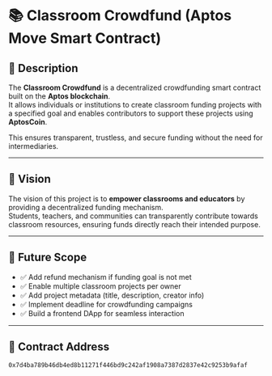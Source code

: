 # 📚 Classroom Crowdfund (Aptos Move Smart Contract)

## 📌 Description
The **Classroom Crowdfund** is a decentralized crowdfunding smart contract built on the **Aptos blockchain**.  
It allows individuals or institutions to create classroom funding projects with a specified goal and enables contributors to support these projects using **AptosCoin**.  

This ensures transparent, trustless, and secure funding without the need for intermediaries.

---

## 🎯 Vision
The vision of this project is to **empower classrooms and educators** by providing a decentralized funding mechanism.  
Students, teachers, and communities can transparently contribute towards classroom resources, ensuring funds directly reach their intended purpose.

---

## 🔮 Future Scope
- ✅ Add refund mechanism if funding goal is not met  
- ✅ Enable multiple classroom projects per owner  
- ✅ Add project metadata (title, description, creator info)  
- ✅ Implement deadline for crowdfunding campaigns  
- ✅ Build a frontend DApp for seamless interaction  

---

## 📍 Contract Address
```text
0x7d4ba789b46db4ed8b11271f446bd9c242af1908a7387d2837e42c9253b9afaf
